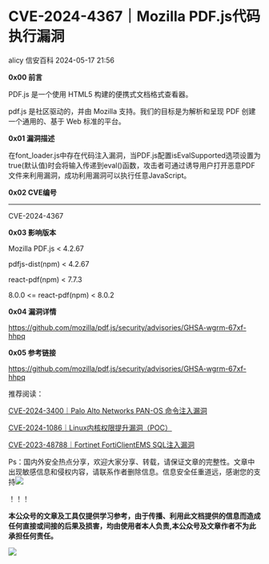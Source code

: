 #  CVE-2024-4367｜Mozilla PDF.js代码执行漏洞   
alicy  信安百科   2024-05-17 21:56  
  
**0x00 前言**  
  
  
PDF.js 是一个使用 HTML5 构建的便携式文档格式查看器。  
  
pdf.js 是社区驱动的，并由 Mozilla 支持。我们的目标是为解析和呈现 PDF 创建一个通用的、基于 Web 标准的平台。  
  
  
  
**0x01 漏洞描述**  
  
  
在font_loader.js中存在代码注入漏洞，当PDF.js配置isEvalSupported选项设置为true(默认值)时会将输入传递到eval()函数，攻击者可通过诱导用户打开恶意PDF文件来利用漏洞，成功利用漏洞可以执行任意JavaScript。  
  
  
  
**0x02 CVE编号**  
  
****  
CVE-2024-4367  
  
  
  
**0x03 影响版本**  
  
  
Mozilla PDF.js < 4.2.67  
  
pdfjs-dist(npm) < 4.2.67  
  
react-pdf(npm) < 7.7.3  
  
8.0.0 <= react-pdf(npm) < 8.0.2  
  
  
  
**0x04 漏洞详情**  
  
  
https://github.com/mozilla/pdf.js/security/advisories/GHSA-wgrm-67xf-hhpq  
  
  
  
**0x05 参考链接**  
  
  
https://github.com/mozilla/pdf.js/security/advisories/GHSA-wgrm-67xf-hhpq  
  
  
  
  
推荐阅读：  
  
  
[CVE-2024-3400｜Palo Alto Networks PAN-OS 命令注入漏洞](http://mp.weixin.qq.com/s?__biz=Mzg2ODcxMjYzMA==&mid=2247485179&idx=1&sn=484e7b82698441e1fb1d962c2c49e823&chksm=cea96f22f9dee6343278e915b81c8c64f5b982f2274788232e51906549b639316211cdd3f127&scene=21#wechat_redirect)  
  
  
  
[CVE-2024-1086｜Linux内核权限提升漏洞（POC）](http://mp.weixin.qq.com/s?__biz=Mzg2ODcxMjYzMA==&mid=2247485118&idx=2&sn=3d9553da8551e2011836b4794b18d5a5&chksm=cea96f67f9dee6710cb0747177f3f041a7cc6d7ccceb65f647fe163aefa977ceb90fe3a0ba86&scene=21#wechat_redirect)  
  
  
  
[CVE-2023-48788｜Fortinet FortiClientEMS SQL注入漏洞](http://mp.weixin.qq.com/s?__biz=Mzg2ODcxMjYzMA==&mid=2247485078&idx=1&sn=5e8e640c5cc88c4742ff0a2d1f7214a9&chksm=cea96f4ff9dee659a92cacc508456b2bb5e3483db201cdffc4d36e7d1ba30b3eddbe1899eee0&scene=21#wechat_redirect)  
  
  
  
  
  
Ps：国内外安全热点分享，欢迎大家分享、转载，请保证文章的完整性。文章中出现敏感信息和侵权内容，请联系作者删除信息。信息安全任重道远，感谢您的支持![](https://mmbiz.qpic.cn/mmbiz_png/Whm7t4Je6urTIficI8UhQibwpYWx4ic7Bk40AJlXrgx3icofWCbd5cbJFheld132R8exvlHnicn0AUjHLmVok4wV9qA/640?wx_fmt=png&wxfrom=5&wx_lazy=1&wx_co=1 "")  
  
！！！  
  
  
**本公众号的文章及工具仅提供学习参考，由于传播、利用此文档提供的信息而造成任何直接或间接的后果及损害，均由使用者本人负责,本公众号及文章作者不为此承担任何责任。**  
  
![](https://mmbiz.qpic.cn/mmbiz_png/Whm7t4Je6uqQ24S6worK6npevNP8p1uPc9jQeMAib2iaibBnibOzFaIbD0KlvsEtUAmL3xdbJJnWk74Y1KfBcIazzw/640?wx_fmt=png "")  
  
  
